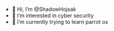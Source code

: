 - 👋 Hi, I’m @ShadowHojsak
- 👀 I’m interested in cyber security
- 🌱 I’m currently trying to learn parrot os


<!---
ShadowHojsak/ShadowHojsak is a ✨ special ✨ repository because its `README.md` (this file) appears on your GitHub profile.
You can click the Preview link to take a look at your changes.
--->
